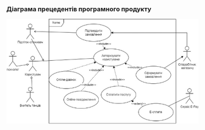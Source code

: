 ### Діаграма прецедентів програмного продукту
![](https://github.com/oleksandrblazhko/ai201-kebap/blob/ai201-kebap_with_laboratory_work_2/1-SoftwareRequirements/1.3-SoftwareUserRequirements/1.3.3-UseCaseDiagram/%D0%A2%D0%A1%D0%9F%D0%9F%20%D0%BB%D1%802%20Use%20Case.jpg)
